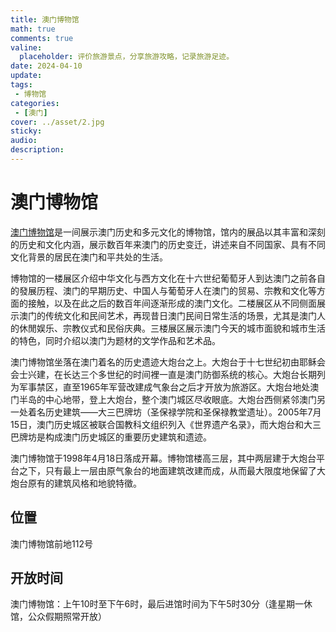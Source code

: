 ```yaml
---
title: 澳门博物馆
math: true
comments: true
valine:
  placeholder: 评价旅游景点，分享旅游攻略，记录旅游足迹。
date: 2024-04-10
update:
tags: 
 - 博物馆
categories: 
 - [澳门]
cover: ../asset/2.jpg
sticky:
audio:
description:
---
```

# 澳门博物馆
[澳门博物馆](https://www.macaumuseum.gov.mo/zh-hans)是一间展示澳门历史和多元文化的博物馆，馆内的展品以其丰富和深刻的历史和文化内涵，展示数百年来澳门的历史变迁，讲述来自不同国家、具有不同文化背景的居民在澳门和平共处的生活。


博物馆的一楼展区介绍中华文化与西方文化在十六世纪葡萄牙人到达澳门之前各自的發展历程、澳门的早期历史、中国人与葡萄牙人在澳门的贸易、宗教和文化等方面的接触，以及在此之后的数百年间逐渐形成的澳门文化。二楼展区从不同侧面展示澳门的传统文化和民间艺术，再现昔日澳门民间日常生活的场景，尤其是澳门人的休閒娱乐、宗教仪式和民俗庆典。三楼展区展示澳门今天的城市面貌和城市生活的特色，同时介绍以澳门为题材的文学作品和艺术品。


澳门博物馆坐落在澳门着名的历史遗迹大炮台之上。大炮台于十七世纪初由耶稣会会士兴建，在长达三个多世纪的时间裡一直是澳门防御系统的核心。大炮台长期列为军事禁区，直至1965年军营改建成气象台之后才开放为旅游区。大炮台地处澳门半岛的中心地带，登上大炮台，整个澳门城区尽收眼底。大炮台西侧紧邻澳门另一处着名历史建筑——大三巴牌坊（圣保禄学院和圣保禄教堂遗址）。2005年7月15日，澳门历史城区被联合国教科文组织列入《世界遗产名录》，而大炮台和大三巴牌坊是构成澳门历史城区的重要历史建筑和遗迹。


澳门博物馆于1998年4月18日落成开幕。博物馆楼高三层，其中两层建于大炮台平台之下，只有最上一层由原气象台的地面建筑改建而成，从而最大限度地保留了大炮台原有的建筑风格和地貌特徵。
## 位置
澳门博物馆前地112号
## 开放时间
澳门博物馆：上午10时至下午6时，最后进馆时间为下午5时30分（逢星期一休馆，公众假期照常开放）

